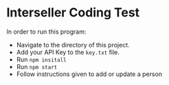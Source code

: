 # Interseller Coding Test
In order to run this program:
- Navigate to the directory of this project.
- Add your API Key to the `key.txt` file.
- Run `npm insitall`
- Run `npm start`
- Follow instructions given to add or update a person
